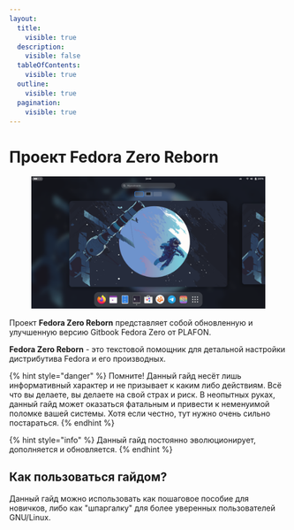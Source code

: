 ```yaml
---
layout:
  title:
    visible: true
  description:
    visible: false
  tableOfContents:
    visible: true
  outline:
    visible: true
  pagination:
    visible: true
---
```


# Проект Fedora Zero Reborn

<figure><img src=".gitbook/assets/Zrzut ekranu z 2024-08-15 14-45-00.png" alt=""><figcaption></figcaption></figure>

Проект **Fedora Zero Reborn** представляет собой обновленную и улучшенную версию Gitbook Fedora Zero от PLAFON.

**Fedora Zero Reborn**  -  это текстовой помощник для детальной настройки дистрибутива Fedora и его производных.



{% hint style="danger" %}
Помните! Данный гайд несёт лишь информативный характер и не призывает к каким либо действиям. Всё что вы делаете, вы делаете на свой страх и риск. В неопытных руках, данный гайд может оказаться фатальным и привести к неменуимой поломке вашей системы. Хотя если честно, тут нужно очень сильно постараться.
{% endhint %}

{% hint style="info" %}
Данный гайд постоянно эволюционирует, дополняется и обновляется.
{% endhint %}



## Как пользоваться гайдом? <a href="#kak-polzovatsya-gaidom" id="kak-polzovatsya-gaidom"></a>

Данный гайд можно использовать как пошаговое пособие для новичков, либо как "шпаргалку" для более уверенных пользователей GNU/Linux.
